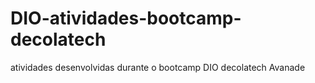 # DIO-atividades-bootcamp-decolatech
atividades desenvolvidas durante o bootcamp DIO decolatech Avanade
